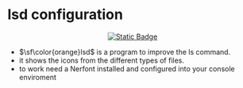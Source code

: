 # lsd configuration

<p align="center">
    <a href="https://github.com/lsd-rs/lsd"><img alt="Static Badge" src="https://img.shields.io/badge/LSD-orange?logo=github&logoColor=black&label=Github"></a>
</p>



- $\sf\color{orange}lsd$ is a program to improve the ls command.
- it shows the icons from the different types of files.
- to work need a Nerfont installed and configured into your console enviroment

